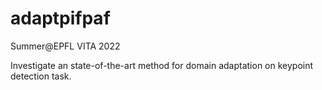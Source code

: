 # adaptpifpaf
Summer@EPFL VITA 2022

Investigate an state-of-the-art method for domain adaptation on keypoint detection task.
